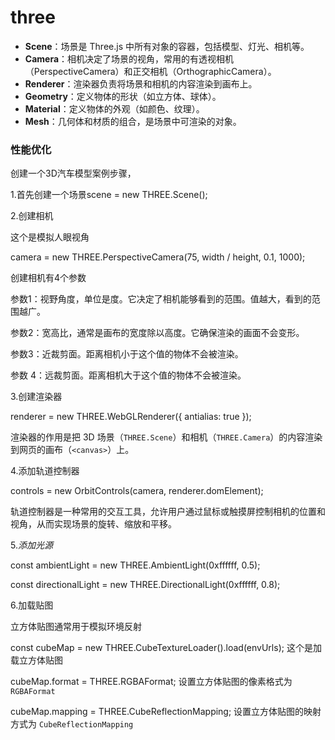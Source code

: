 # three

- **Scene**：场景是 Three.js 中所有对象的容器，包括模型、灯光、相机等。
- **Camera**：相机决定了场景的视角，常用的有透视相机（PerspectiveCamera）和正交相机（OrthographicCamera）。
- **Renderer**：渲染器负责将场景和相机的内容渲染到画布上。
- **Geometry**：定义物体的形状（如立方体、球体）。
- **Material**：定义物体的外观（如颜色、纹理）。
- **Mesh**：几何体和材质的组合，是场景中可渲染的对象。

### **性能优化**

创建一个3D汽车模型案例步骤，

1.首先创建一个场景scene = new THREE.Scene();

2.创建相机

这个是模拟人眼视角

camera = new THREE.PerspectiveCamera(75, width / height, 0.1, 1000);

创建相机有4个参数

参数1：视野角度，单位是度。它决定了相机能够看到的范围。值越大，看到的范围越广。

参数2：宽高比，通常是画布的宽度除以高度。它确保渲染的画面不会变形。

参数3：近裁剪面。距离相机小于这个值的物体不会被渲染。

参数 4：远裁剪面。距离相机大于这个值的物体不会被渲染。

3.创建渲染器

renderer = new THREE.WebGLRenderer({ antialias: true });

渲染器的作用是把 3D 场景（`THREE.Scene`）和相机（`THREE.Camera`）的内容渲染到网页的画布（`<canvas>`）上。

4.添加轨道控制器

controls = new OrbitControls(camera, renderer.domElement);

轨道控制器是一种常用的交互工具，允许用户通过鼠标或触摸屏控制相机的位置和视角，从而实现场景的旋转、缩放和平移。

5.*添加光源*

const ambientLight = new THREE.AmbientLight(0xffffff, 0.5);

const directionalLight = new THREE.DirectionalLight(0xffffff, 0.8);

6.加载贴图

立方体贴图通常用于模拟环境反射

 const cubeMap = new THREE.CubeTextureLoader().load(envUrls);  这个是加载立方体贴图

 cubeMap.format = THREE.RGBAFormat;  设置立方体贴图的像素格式为 `RGBAFormat`

 cubeMap.mapping = THREE.CubeReflectionMapping;  设置立方体贴图的映射方式为 `CubeReflectionMapping`